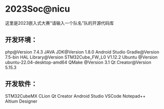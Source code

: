 # 2023Soc@nicu
这里是2023嵌入式大赛“请输入一个队名”队的开源代码库

## 开发环境：
php@Version 7.4.3
JAVA JDK@Version 1.8.0
Android Studio Gradle@Version 7.5-bin
HAL Library@Version STM32Cube_FW_L0 V1.12.2
Ubuntu @Version ubuntu-22.04-desktop-amd64 
QMake @Version 3.1
Qt Creator@Version 5.15.3
## 开发软件：
STM32CubeMX
CLion
Qt Creator
Android Studio
VSCode
Notepad++
Altium Designer



